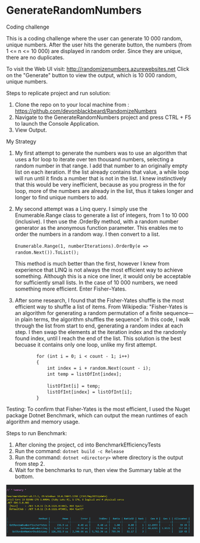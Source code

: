 # GenerateRandomNumbers
Coding challenge

This is a coding challenge where the user can generate 10 000 random, unique numbers. After the user hits the generate button, the numbers (from 1 <= n <= 10 000) are displayed in random order. Since they are unique,
there are no duplicates.


To visit the Web UI visit: http://randomizenumbers.azurewebsites.net
Click on the "Generate" button to view the output, which is 10 000 random, unique numbers.


Steps to replicate project and run solution:

1) Clone the repo on to your local machine from : https://github.com/devonblackbeard/RandomizeNumbers
2) Navigate to the GenerateRandomNumbers project and press CTRL + F5 to launch the Console Application.
3) View Output.


My Strategy
1)	My first attempt to generate the numbers was to use an algorithm that uses a for loop to iterate over ten thousand numbers, selecting a random number in that range. I add that number to an originally empty list on each iteration. If the list already contains that value, a while loop will run until it finds a number that is not in the list. I knew instinctively that this would be very inefficient, because as you progress in the for loop, more of the numbers are already in the list, thus it takes longer and longer to find unique numbers to add.

2)	My second attempt was a Linq query. I simply use the Enumerable.Range class to generate a list of integers, from 1 to 10 000 (inclusive). I then use the .OrderBy method, with a random number generator as the anonymous  function parameter. This enables me to order the numbers in a random way. I then convert to a list.
 
    ```Enumerable.Range(1, numberIterations).OrderBy(e => random.Next()).ToList();```

    This method is much better than the first, however I knew from experience that LINQ is not always the most efficient way to achieve something. Although this is a nice one liner, it would only be acceptable for sufficiently small lists. In the case of 10 000 numbers, we need something more efficient. Enter Fisher–Yates.

3)  After some research, I found that the Fisher-Yates shuffle is the most efficient way to shuffle a list of items. From Wikipedia: "Fisher-Yates is an algorithm for generating a random permutation of a finite sequence—   in plain terms, the algorithm shuffles the sequence". In this code, I walk through the list from start to end, generating a random index at each step. I then swap the elements at the iteration index and the randomly found index, until I reach the end of the list. This solution is the best becuase it contains only one loop, unlike my first attempt.
	
    ```    
            for (int i = 0; i < count - 1; i++)
            {
                int index = i + random.Next(count - i);
                int temp = listOfInt[index];

                listOfInt[i] = temp;
                listOfInt[index] = listOfInt[i];
            }            
    ```


Testing:
To confirm that Fisher-Yates is the most efficient, I used the Nuget package Dotnet Benchmark, which can output the mean runtimes of each algorithm and memory usage.


Steps to run Benchmark:

1) After cloning the project, cd into BenchmarkEfficiencyTests
2) Run the command: ``` dotnet build -c Release ```
3) Run the command: ``` dotnet <directory> ``` where directory is the output from step 2.
4) Wait for the benchmarks to run, then view the Summary table at the bottom.


![Benchmark Stats](images/SummaryThreeAlgorithmStats.PNG)